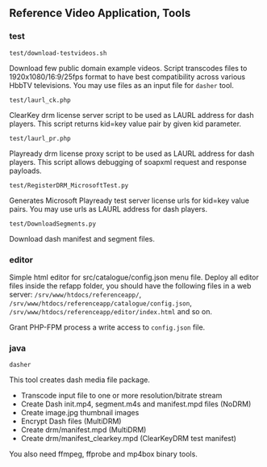 ## Reference Video Application, Tools

### test

`test/download-testvideos.sh`

Download few public domain example videos. Script transcodes files 
to 1920x1080/16:9/25fps format to have best compatibility across 
various HbbTV televisions. 
You may use files as an input file for `dasher` tool.

`test/laurl_ck.php`

ClearKey drm license server script to be used as LAURL address for dash players. 
This script returns kid=key value pair by given kid parameter.

`test/laurl_pr.php`

Playready drm license proxy script to be used as LAURL address for dash players.
This script allows debugging of soapxml request and response payloads.

`test/RegisterDRM_MicrosoftTest.py`

Generates Microsoft Playready test server license urls for kid=key value pairs.
You may use urls as LAURL address for dash players.

`test/DownloadSegments.py`

Download dash manifest and segment files.

### editor

Simple html editor for src/catalogue/config.json menu file. Deploy all editor files inside 
the refapp folder, you should have the following files in a web server: 
`/srv/www/htdocs/referenceapp/`, `/srv/www/htdocs/referenceapp/catalogue/config.json`, 
`/srv/www/htdocs/referenceapp/editor/index.html` and so on.

Grant PHP-FPM process a write access to `config.json` file.


### java

`dasher`

This tool creates dash media file package.
* Transcode input file to one or more resolution/bitrate stream
* Create Dash init.mp4, segment.m4s and manifest.mpd files (NoDRM)
* Create image.jpg thumbnail images
* Encrypt Dash files (MultiDRM)
* Create drm/manifest.mpd (MultiDRM)
* Create drm/manifest_clearkey.mpd (ClearKeyDRM test manifest)

You also need ffmpeg, ffprobe and mp4box binary tools.
